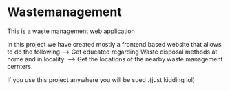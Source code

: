 # Wastemanagement
This is a waste management web application

In this project we have created mostly a frontend based website that allows to do the following 
--> Get educated regarding Waste disposal methods at home and in locality.
--> Get the locations of the nearby waste management cernters.


If you use this project anywhere you will be sued .(just kidding lol)
